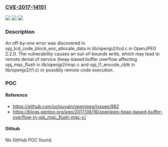 ### [CVE-2017-14151](https://cve.mitre.org/cgi-bin/cvename.cgi?name=CVE-2017-14151)
![](https://img.shields.io/static/v1?label=Product&message=n%2Fa&color=blue)
![](https://img.shields.io/static/v1?label=Version&message=n%2Fa&color=blue)
![](https://img.shields.io/static/v1?label=Vulnerability&message=n%2Fa&color=brighgreen)

### Description

An off-by-one error was discovered in opj_tcd_code_block_enc_allocate_data in lib/openjp2/tcd.c in OpenJPEG 2.2.0. The vulnerability causes an out-of-bounds write, which may lead to remote denial of service (heap-based buffer overflow affecting opj_mqc_flush in lib/openjp2/mqc.c and opj_t1_encode_cblk in lib/openjp2/t1.c) or possibly remote code execution.

### POC

#### Reference
- https://github.com/uclouvain/openjpeg/issues/982
- https://blogs.gentoo.org/ago/2017/08/16/openjpeg-heap-based-buffer-overflow-in-opj_mqc_flush-mqc-c/

#### Github
No GitHub POC found.

